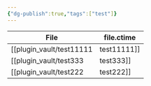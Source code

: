 ```yaml
---
{"dg-publish":true,"tags":["test"]}
---
```


| File                                     | file.ctime               |
| ---------------------------------------- | ------------------------ |
| [[plugin_vault/test11111|test11111]] | 2:50 PM - March 11, 2024 |
| [[plugin_vault/test333|test333]]     | 3:52 PM - March 15, 2024 |
| [[plugin_vault/test222|test222]]     | 2:56 PM - March 11, 2024 |



